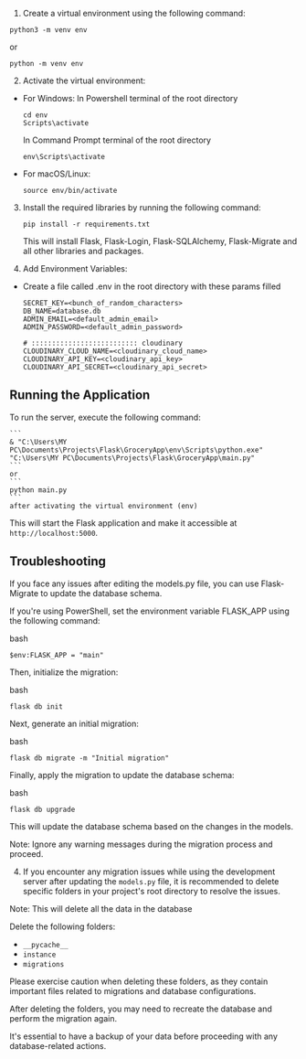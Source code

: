 1. Create a virtual environment using the following command:
  ```
  python3 -m venv env
  ```
  or 
  ```
  python -m venv env
  ```

2. Activate the virtual environment:

- For Windows:
  In Powershell terminal of the root directory
  ```
  cd env
  Scripts\activate
  ```
  In Command Prompt terminal of the root directory
  ```
  env\Scripts\activate
  ```

- For macOS/Linux:

  ```
  source env/bin/activate
  ```

3. Install the required libraries by running the following command:

    ```
    pip install -r requirements.txt
    ```
    This will install Flask, Flask-Login, Flask-SQLAlchemy, Flask-Migrate and all other libraries and packages.

4. Add Environment Variables:

- Create a file called .env in the root directory with these params filled
  ```
  SECRET_KEY=<bunch_of_random_characters>
  DB_NAME=database.db
  ADMIN_EMAIL=<default_admin_email>
  ADMIN_PASSWORD=<default_admin_password>

  # :::::::::::::::::::::::::: cloudinary
  CLOUDINARY_CLOUD_NAME=<cloudinary_cloud_name>
  CLOUDINARY_API_KEY=<cloudinary_api_key>
  CLOUDINARY_API_SECRET=<cloudinary_api_secret>
  ```

## Running the Application

To run the server, execute the following command:

    ```
    & "C:\Users\MY PC\Documents\Projects\Flask\GroceryApp\env\Scripts\python.exe" "C:\Users\MY PC\Documents\Projects\Flask\GroceryApp\main.py"
    ```
    or
    ```
    python main.py
    ```
    after activating the virtual environment (env)

This will start the Flask application and make it accessible at `http://localhost:5000`.

## Troubleshooting

If you face any issues after editing the models.py file, you can use Flask-Migrate to update the database schema.

If you're using PowerShell, set the environment variable FLASK_APP using the following command:

bash
```
$env:FLASK_APP = "main"
```
Then, initialize the migration:

bash
```
flask db init
```
Next, generate an initial migration:

bash
```
flask db migrate -m "Initial migration"
```
Finally, apply the migration to update the database schema:

bash
```
flask db upgrade
```
This will update the database schema based on the changes in the models.

Note: Ignore any warning messages during the migration process and proceed.

4. If you encounter any migration issues while using the development server after updating the `models.py` file, it is recommended to delete specific folders in your project's root directory to resolve the issues. 

Note: This will delete all the data in the database

Delete the following folders:

- `__pycache__`
- `instance`
- `migrations`

Please exercise caution when deleting these folders, as they contain important files related to migrations and database configurations.

After deleting the folders, you may need to recreate the database and perform the migration again.

It's essential to have a backup of your data before proceeding with any database-related actions.
